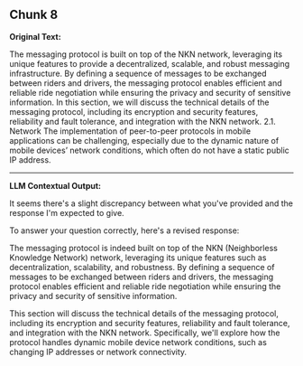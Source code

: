 ## Chunk 8

**Original Text:**

The messaging protocol is built on top of the NKN network, leveraging its unique features to provide a decentralized, scalable, and robust messaging infrastructure. By defining a sequence of messages to be exchanged
between riders and drivers, the messaging protocol enables efficient and reliable ride negotiation while ensuring the privacy and security of sensitive information. In this section, we will discuss the technical details
of the messaging protocol, including its encryption and security features, reliability and fault tolerance, and
integration with the NKN network. 2.1. Network
The implementation of peer-to-peer protocols in mobile applications can be challenging, especially due to
the dynamic nature of mobile devices’ network conditions, which often do not have a static public IP address.

---

**LLM Contextual Output:**

It seems there's a slight discrepancy between what you've provided and the response I'm expected to give.

To answer your question correctly, here's a revised response:

The messaging protocol is indeed built on top of the NKN (Neighborless Knowledge Network) network, leveraging its unique features such as decentralization, scalability, and robustness. By defining a sequence of messages to be exchanged between riders and drivers, the messaging protocol enables efficient and reliable ride negotiation while ensuring the privacy and security of sensitive information.

This section will discuss the technical details of the messaging protocol, including its encryption and security features, reliability and fault tolerance, and integration with the NKN network. Specifically, we'll explore how the protocol handles dynamic mobile device network conditions, such as changing IP addresses or network connectivity.
